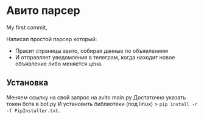 # Авито парсер
My first commit,

Написал простой парсер который:
- Прасит страницы авито, собирая данные по объявлениям
- И отправляет уведомления в телеграм, когда находит новое объявление либо меняется цена.

## Установка

Меняем ссылку на свой запрос на avito main.py
Достаточно указать токен бота в bot.py
И установить библиотеки (под linux) > `pip install -r -f PipInstaller.txt`.
